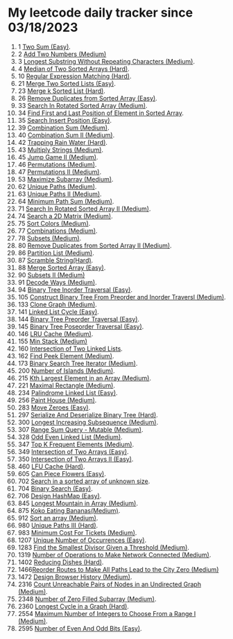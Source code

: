# My leetcode daily tracker since 03/18/2023
1. 1 [Two Sum (Easy)](https://github.com/calebhuangsea/Leetcode/tree/main/leetcode/src/E1TwoSum).
2. 2 [Add Two Numbers (Medium)](https://github.com/calebhuangsea/Leetcode/tree/main/leetcode/src/M2AddTwoNumbers)
3. 3 [Longest Substring Without Repeating Characters (Medium)](https://github.com/calebhuangsea/Leetcode/tree/main/leetcode/src/M3LongestSubstringWithoutRepeatingCharacters).
4. 4 [Median of Two Sorted Arrays (Hard)](https://github.com/calebhuangsea/Leetcode/tree/main/leetcode/src/H4MedianOfTwoSortedArrays).
5. 10 [Regular Expression Matching (Hard)](https://github.com/calebhuangsea/Leetcode/tree/main/leetcode/src/H10RegularExpressionMatching).
6. 21 [Merge Two Sorted Lists (Easy)](https://github.com/calebhuangsea/Leetcode/tree/main/leetcode/src/E21MergeTwoSortedLists).
7. 23 [Merge k Sorted List (Hard)](https://github.com/calebhuangsea/Leetcode/tree/main/leetcode/src/H23MergeKSortedLists).
8. 26 [Remove Duplicates from Sorted Array (Easy)](https://github.com/calebhuangsea/Leetcode/tree/main/leetcode/src/E26RemoveDuplicatesFromSortedArray).
9. 33 [Search In Rotated Sorted Array (Medium)](https://github.com/calebhuangsea/Leetcode/tree/main/leetcode/src/M33SearchInRotatedSortedArray).
10. 34 [Find First and Last Position of Element in Sorted Array](https://github.com/calebhuangsea/Leetcode/tree/main/leetcode/src/M34FindFirstAndLastPostionOfElementInSortedArray).
11. 35 [Search Insert Position (Easy)](https://github.com/calebhuangsea/Leetcode/tree/main/leetcode/src/E35SearchInsertPosition).
12. 39 [Combination Sum (Medium)](https://github.com/calebhuangsea/Leetcode/tree/main/leetcode/src/M39CombinationSum).
13. 40 [Combination Sum II (Medium)](https://github.com/calebhuangsea/Leetcode/tree/main/leetcode/src/M40CombinationSumII).
14. 42 [Trapping Rain Water (Hard)](https://github.com/calebhuangsea/Leetcode/tree/main/leetcode/src/H42TrappingRainWater).
15. 43 [Multiply Strings (Medium)](https://github.com/calebhuangsea/Leetcode/tree/main/leetcode/src/M43MultiplyStrings).
16. 45 [Jump Game II (Medium)](https://github.com/calebhuangsea/Leetcode/tree/main/leetcode/src/M45JumpGameII).
17. 46 [Permutations (Medium)](https://github.com/calebhuangsea/Leetcode/tree/main/leetcode/src/M46Permutations).
18. 47 [Permutations II (Medium)](https://github.com/calebhuangsea/Leetcode/tree/main/leetcode/src/M47PermutationsII).
19. 53 [Maximize Subarray (Medium)](https://github.com/calebhuangsea/Leetcode/tree/main/leetcode/src/M53MaximumSubarray).
20. 62 [Unique Paths (Medium)](https://github.com/calebhuangsea/Leetcode/tree/main/leetcode/src/M62UniquePaths).
21. 63 [Unique Paths II (Medium)](https://github.com/calebhuangsea/Leetcode/tree/main/leetcode/src/M63UniquePathsII).
22. 64 [Minimum Path Sum (Medium)](https://github.com/calebhuangsea/Leetcode/tree/main/leetcode/src/M64MinimumPathSum).
23. 71 [Search In Rotated Sorted Array II (Medium)](https://github.com/calebhuangsea/Leetcode/tree/main/leetcode/src/M71SearchInRotatedSortedArrayII).
24. 74 [Search a 2D Matrix (Medium)](https://github.com/calebhuangsea/Leetcode/tree/main/leetcode/src/M74SearchA2DMatrix).
25. 75 [Sort Colors (Medium)](https://github.com/calebhuangsea/Leetcode/tree/main/leetcode/src/M75SortColors).
26. 77 [Combinations (Medium)](https://github.com/calebhuangsea/Leetcode/tree/main/leetcode/src/M77Combinations).
27. 78 [Subsets (Medium)](https://github.com/calebhuangsea/Leetcode/tree/main/leetcode/src/M78Subsets).
28. 80 [Remove Duplicates from Sorted Array II (Medium)](https://github.com/calebhuangsea/Leetcode/tree/main/leetcode/src/M80RemoveDuplicatedFromSortedArrayII).
29. 86 [Partition List (Medium)](https://github.com/calebhuangsea/Leetcode/tree/main/leetcode/src/MPartitionList).
30. 87 [Scramble String(Hard)](https://github.com/calebhuangsea/Leetcode/tree/main/leetcode/src/H87ScrambleString).
31. 88 [Merge Sorted Array (Easy)](https://github.com/calebhuangsea/Leetcode/tree/main/leetcode/src/E88MergeSodtedArray).
32. 90 [Subsets II (Medium)](https://github.com/calebhuangsea/Leetcode/tree/main/leetcode/src/M90SubsetsII)
33. 91 [Decode Ways (Medium)](https://github.com/calebhuangsea/Leetcode/tree/main/leetcode/src/M91DecodeWays).
34. 94 [Binary Tree Inorder Traversal (Easy)](https://github.com/calebhuangsea/Leetcode/tree/main/leetcode/src/E94BinaryTreeInorderTraversal).
35. 105 [Construct Binary Tree From Preorder and Inorder Traversl (Medium)](https://github.com/calebhuangsea/Leetcode/tree/main/leetcode/src/M105ConstructBinaryTreeFromPreorderAndInorderTraversal).
36. 133 [Clone Graph (Medium)](https://github.com/calebhuangsea/Leetcode/tree/main/leetcode/src/M133CloneGraph).
37. 141 [Linked List Cycle (Easy)](https://github.com/calebhuangsea/Leetcode/tree/main/leetcode/src/E141LinkedListCycle).
38. 144 [Binary Tree Preorder Traversal (Easy)](https://github.com/calebhuangsea/Leetcode/tree/main/leetcode/src/E144BinaryTreePreorderTraversal).
39. 145 [Binary Tree Poseorder Traversal (Easy)](https://github.com/calebhuangsea/Leetcode/tree/main/leetcode/src/E145BinaryTreePostorderTraversal).
40. 146 [LRU Cache (Medium)](https://github.com/calebhuangsea/Leetcode/tree/main/leetcode/src/MLRUCache).
41. 155 [Min Stack (Medium)](https://github.com/calebhuangsea/Leetcode/tree/main/leetcode/src/M155MinStack)
42. 160 [Intersection of Two Linked Lists](https://github.com/calebhuangsea/Leetcode/tree/main/leetcode/src/E160IntersectionOfTwoLinkedLists).
43. 162 [Find Peek Element (Medium)](https://github.com/calebhuangsea/Leetcode/tree/main/leetcode/src/M162FindPeekElement).
44. 173 [Binary Search Tree Iterator (Medium)](https://github.com/calebhuangsea/Leetcode/tree/main/leetcode/src/M173BinarySearchTreeIterator).
45. 200 [Number of Islands (Medium)](https://github.com/calebhuangsea/Leetcode/tree/main/leetcode/src/M200NumberOfIslands).
46. 215 [Kth Largest Element in an Array (Medium)](https://github.com/calebhuangsea/Leetcode/tree/main/leetcode/src/M215KthLargestElementInAnArray).
47. 221 [Maximal Rectangle (Medium)](https://github.com/calebhuangsea/Leetcode/tree/main/leetcode/src/M221MaximalRectangle).
48. 234 [Palindrome Linked List (Easy)](https://github.com/calebhuangsea/Leetcode/tree/main/leetcode/src/E234PalindromeLinkedList).
49. 256 [Paint House (Medium)](https://github.com/calebhuangsea/Leetcode/tree/main/leetcode/src/M256PaintHouse).
50. 283 [Move Zeroes (Easy)](https://github.com/calebhuangsea/Leetcode/tree/main/leetcode/src/E283MoveZeros).
51. 297 [Serialize And Deserialize Binary Tree (Hard)](https://github.com/calebhuangsea/Leetcode/tree/main/leetcode/src/H297SerializeAndDeserializeBinaryTree).
52. 300 [Longest Increasing Subsequence (Medium)](https://github.com/calebhuangsea/Leetcode/tree/main/leetcode/src/M300LongestIncreasingSubsequence).
53. 307 [Range Sum Query - Mutable (Medium)](https://github.com/calebhuangsea/Leetcode/tree/main/leetcode/src/M307RangeSumQueryMutable).
54. 328 [Odd Even Linked List (Medium)](https://github.com/calebhuangsea/Leetcode/tree/main/leetcode/src/M328OddEvenLinkedList).
55. 347 [Top K Frequent Elements (Medium)](https://github.com/calebhuangsea/Leetcode/tree/main/leetcode/src/M347TopKFrequentElements).
56. 349 [Intersection of Two Arrays (Easy)](https://github.com/calebhuangsea/Leetcode/tree/main/leetcode/src/E349IntersectionofTwoArrays).
57. 350 [Intersection of Two Arrays II (Easy)](https://github.com/calebhuangsea/Leetcode/tree/main/leetcode/src/E350IntersectionofTwoArraysII).
58. 460 [LFU Cache (Hard)](https://github.com/calebhuangsea/Leetcode/tree/main/leetcode/src/H460LFUCache).
59. 605 [Can Piece Flowers (Easy)](https://github.com/calebhuangsea/Leetcode/tree/main/leetcode/src/E605CanPieceFlowers).
60. 702 [Search in a sorted array of unknown size](https://github.com/calebhuangsea/Leetcode/tree/main/leetcode/src/M702SearchInASortedArrayOfUnknownSize).
61. 704 [Binary Search (Easy)](https://github.com/calebhuangsea/Leetcode/tree/main/leetcode/src/E704BinarySearch).
62. 706 [Design HashMap (Easy)](https://github.com/calebhuangsea/Leetcode/tree/main/leetcode/src/E706DesignHashMap).
63. 845 [Longest Mountain in Array (Medium)](https://github.com/calebhuangsea/Leetcode/tree/main/leetcode/src/M845LongestMountainInArray).
64. 875 [Koko Eating Bananas(Medium)](https://github.com/calebhuangsea/Leetcode/tree/main/leetcode/src/M875KokoEatingBananas).
65. 912 [Sort an array (Medium)](https://github.com/calebhuangsea/Leetcode/tree/main/leetcode/src/M912SortAnArray).
66. 980 [Unique Paths III (Hard)](https://github.com/calebhuangsea/Leetcode/tree/main/leetcode/src/H980UniquePathsIII).
67. 983 [Minimum Cost For Tickets (Medium)](https://github.com/calebhuangsea/Leetcode/tree/main/leetcode/src/M983MinimumCostForTickets).
68. 1207 [Unique Number of Occurrences (Easy)](https://github.com/calebhuangsea/Leetcode/tree/main/leetcode/src/E1207UniqueNumberOfOccurrences).
69. 1283 [Find the Smallest Divisor Given a Threshold (Medium)](https://github.com/calebhuangsea/Leetcode/tree/main/leetcode/src/M1283FindTheSmallestDivisorGivenAThreshold).
70. 1319 [Number of Operations to Make Network Connected (Medium)](https://github.com/calebhuangsea/Leetcode/tree/main/leetcode/src/M1319NumberOfOperationsToMakeNetworkConnected).
71. 1402 [Reducing Dishes (Hard)](https://github.com/calebhuangsea/Leetcode/tree/main/leetcode/src/H1402ReducingDishes).
72. 1466[Reorder Routes to Make All Paths Lead to the City Zero (Medium)](https://github.com/calebhuangsea/Leetcode/tree/main/leetcode/src/M1466ReorderRoutesToMakeAllPathsLeadToTheCityZero)
73. 1472 [Design Browser History (Medium)](https://github.com/calebhuangsea/Leetcode/tree/main/leetcode/src/M1472DesignBrowserHistory).
74. 2316 [Count Unreachable Pairs of Nodes in an Undirected Graph (Medium)](https://github.com/calebhuangsea/Leetcode/tree/main/leetcode/src/M1472DesignBrowserHistory).
75. 2348 [Number of Zero Filled Subarray (Medium)](https://github.com/calebhuangsea/Leetcode/tree/main/leetcode/src/M2316CountUnreachablePairsOfNodesInAnUndirectedGraph).
76. 2360 [Longest Cycle in a Graph (Hard)](https://github.com/calebhuangsea/Leetcode/tree/main/leetcode/src/H2360LongestCycleInAGraph).
77. 2554 [Maximum Number of Integers to Choose From a Range I (Medium)](https://github.com/calebhuangsea/Leetcode/tree/main/leetcode/src/M2554MaximumNumberOfIntegersToChooseFromARangeI).
78. 2595 [Number of Even And Odd Bits (Easy)](https://github.com/calebhuangsea/Leetcode/tree/main/leetcode/src/E2595NumberOfEvenAndOddBits).